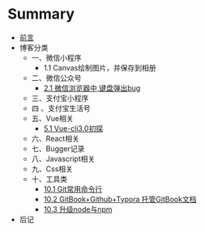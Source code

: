 # Summary

* [前言](README.md)
* 博客分类
    * 一、微信小程序
        * 1.1 Canvas绘制图片，并保存到相册
    * 二、微信公众号
        * [2.1 微信浏览器中,键盘弹出bug](src/wechat/微信浏览器中,键盘弹出bug.md)
    * 三、支付宝小程序
    * 四 、支付宝生活号
    * 五、Vue相关
        * [5.1 Vue-cli3.0初探](src/vue/Vue-cli3.0初探.md)
    * 六、React相关
    * 七、Bugger记录
    * 八、Javascript相关
    * 九、Css相关
    * 十、工具类
        * [10.1 Git常用命令行](src/tools/git.md)
        * [10.2 GitBook+Github+Typora 托管GitBook文档](src/tools/gitbook.md)
        * [10.3 升级node与npm](src/tools/npm.md)
* 后记

